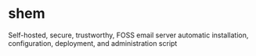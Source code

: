 # shem
Self-hosted, secure, trustworthy, FOSS email server automatic installation, configuration, deployment, and administration script

